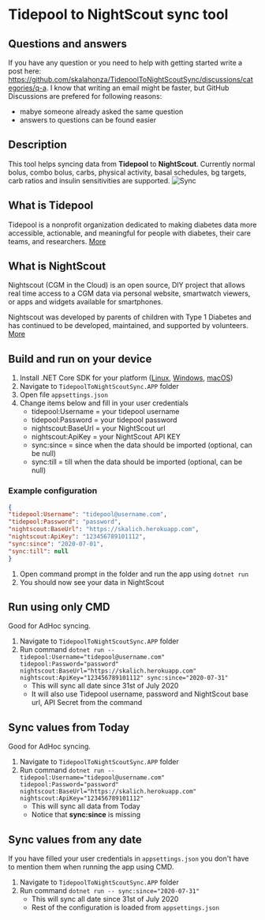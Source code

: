 # Tidepool to NightScout sync tool
## Questions and answers
If you have any question or you need to help with getting started write a post here: https://github.com/skalahonza/TidepoolToNightScoutSync/discussions/categories/q-a.
I know that writing an email might be faster, but GitHub Discussions are prefered for following reasons:
* mabye someone already asked the same question
* answers to questions can be found easier

## Description
This tool helps syncing data from **Tidepool** to **NightScout**. Currently normal bolus, combo bolus, carbs, physical activity, basal schedules, bg targets, carb ratios and insulin sensitivities are supported.
![Sync](Images/sync.PNG)

## What is Tidepool
Tidepool is a nonprofit organization dedicated to making diabetes data more accessible, actionable, and meaningful for people with diabetes, their care teams, and researchers.
[More](https://www.tidepool.org/)

## What is NightScout
Nightscout (CGM in the Cloud) is an open source, DIY project that allows real time access to a CGM data via personal website, smartwatch viewers, or apps and widgets available for smartphones.

Nightscout was developed by parents of children with Type 1 Diabetes and has continued to be developed, maintained, and supported by volunteers. 
[More](http://www.nightscout.info/)

## Build and run on your device
1. Install .NET Core SDK for your platform ([Linux](https://docs.microsoft.com/en-us/dotnet/core/install/linux), [Windows](https://docs.microsoft.com/en-us/dotnet/core/install/windows?tabs=netcore31), [macOS](https://docs.microsoft.com/en-us/dotnet/core/install/macos))
2. Navigate to `TidepoolToNightScoutSync.APP` folder
3. Open file `appsettings.json`
4. Change items below and fill in your user credentials
   * tidepool:Username = your tidepool username
   * tidepool:Password = your tidepool password
   * nightscout:BaseUrl = your NightScout url
   * nightscout:ApiKey = your NightScout API KEY
   * sync:since = since when the data should be imported (optional, can be null)
   * sync:till = till when the data should be imported (optional, can be null)
 ### Example configuration
 ```json
 {
"tidepool:Username": "tidepool@username.com",
"tidepool:Password": "password",
"nightscout:BaseUrl": "https://skalich.herokuapp.com",
"nightscout:ApiKey": "123456789101112",
"sync:since": "2020-07-01",
"sync:till": null
}
```
1. Open command prompt in the folder and run the app using `dotnet run`
2. You should now see your data in NightScout

## Run using only CMD
Good for AdHoc syncing.
1. Navigate to `TidepoolToNightScoutSync.APP` folder
2. Run command `dotnet run -- tidepool:Username="tidepool@username.com" tidepool:Password="password" nightscout:BaseUrl="https://skalich.herokuapp.com" nightscout:ApiKey="123456789101112" sync:since="2020-07-31"`
   * This will sync all date since 31st of July 2020
   * It will also use Tidepool username, password and NightScout base url, API Secret from the command

## Sync values from Today
Good for AdHoc syncing.
1. Navigate to `TidepoolToNightScoutSync.APP` folder
2. Run command `dotnet run -- tidepool:Username="tidepool@username.com" tidepool:Password="password" nightscout:BaseUrl="https://skalich.herokuapp.com" nightscout:ApiKey="123456789101112"`
   * This will sync all data from Today
   * Notice that **sync:since** is missing

## Sync values from any date
If you have filled your user credentials in `appsettings.json` you don't have to mention them when running the app using CMD.
1. Navigate to `TidepoolToNightScoutSync.APP` folder
2. Run command `dotnet run -- sync:since="2020-07-31"`
   * This will sync all date since 31st of July 2020
   * Rest of the configuration is loaded from `appsettings.json`
